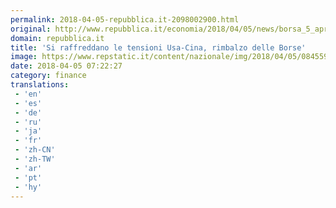 ```yaml
---
permalink: 2018-04-05-repubblica.it-2098002900.html
original: http://www.repubblica.it/economia/2018/04/05/news/borsa_5_aprile_2017-193023341/?rss
domain: repubblica.it
title: 'Si raffreddano le tensioni Usa-Cina, rimbalzo delle Borse'
image: https://www.repstatic.it/content/nazionale/img/2018/04/05/084559337-8a6edde4-b887-46ab-af78-d44dff03d69a.jpg
date: 2018-04-05 07:22:27
category: finance
translations: 
 - 'en'
 - 'es'
 - 'de'
 - 'ru'
 - 'ja'
 - 'fr'
 - 'zh-CN'
 - 'zh-TW'
 - 'ar'
 - 'pt'
 - 'hy'
---
```


